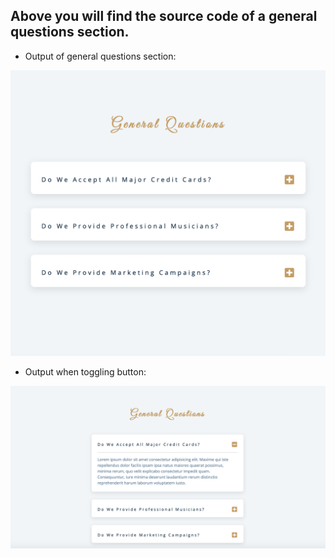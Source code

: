 ## Above you will find the source code of a general questions section.

- Output of general questions section:

![output](./output.png)

- Output when toggling button:

![output](./output2.png)
